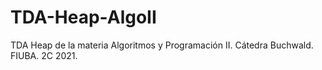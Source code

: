 # TDA-Heap-AlgoII
TDA Heap de la materia Algoritmos y Programación II. Cátedra Buchwald. FIUBA. 2C 2021.
